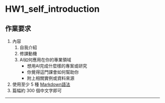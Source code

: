 # HW1_self_introduction

## 作業要求
1. 內容
    1. 自我介紹
    2. 修課動機
    3. AI如何應用在你的專業領域
        - 想用AI完成什麼樣的專案或研究
        - 你覺得這門課會如何幫助你
        - 附上相關實例或資料來源
2. 使用至少 5 種 [Markdown語法](https://www.markdownguide.org/basic-syntax)
3. 篇幅約 300 個中文字即可

- - - 